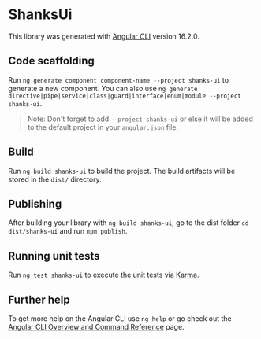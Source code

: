 # ShanksUi

This library was generated with [Angular CLI](https://github.com/angular/angular-cli) version 16.2.0.

## Code scaffolding

Run `ng generate component component-name --project shanks-ui` to generate a new component. You can also use `ng generate directive|pipe|service|class|guard|interface|enum|module --project shanks-ui`.
> Note: Don't forget to add `--project shanks-ui` or else it will be added to the default project in your `angular.json` file. 

## Build

Run `ng build shanks-ui` to build the project. The build artifacts will be stored in the `dist/` directory.

## Publishing

After building your library with `ng build shanks-ui`, go to the dist folder `cd dist/shanks-ui` and run `npm publish`.

## Running unit tests

Run `ng test shanks-ui` to execute the unit tests via [Karma](https://karma-runner.github.io).

## Further help

To get more help on the Angular CLI use `ng help` or go check out the [Angular CLI Overview and Command Reference](https://angular.io/cli) page.

